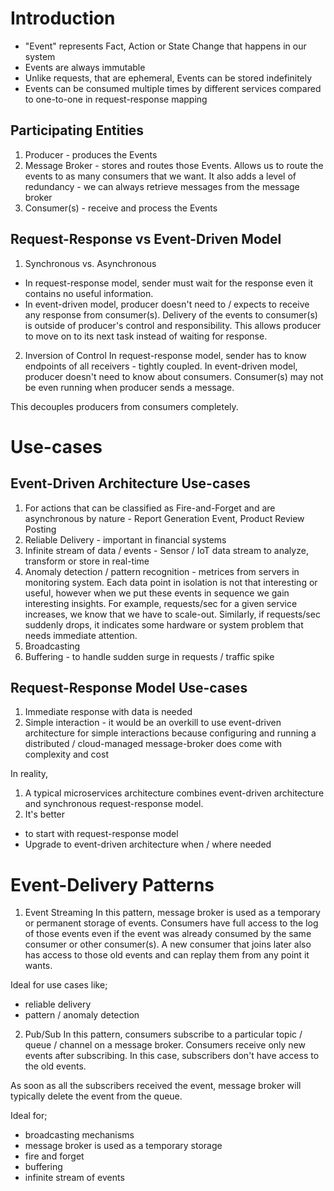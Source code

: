 # Introduction
- "Event" represents Fact, Action or State Change that happens in our system
- Events are always immutable
- Unlike requests, that are ephemeral, Events can be stored indefinitely
- Events can be consumed multiple times by different services compared to one-to-one in request-response mapping

## Participating Entities
1. Producer - produces the Events
2. Message Broker - stores and routes those Events. Allows us to route the events to as many consumers that we want. It also adds a level of redundancy - we can always retrieve messages from the message broker
3. Consumer(s) - receive and process the Events

## Request-Response vs Event-Driven Model
1. Synchronous vs. Asynchronous
- In request-response model, sender must wait for the response even it contains no useful information. 
- In event-driven model, producer doesn't need to / expects to receive any response from consumer(s). Delivery of the events to consumer(s) is outside of producer's control and responsibility. This allows producer to move on to its next task instead of waiting for response.
2. Inversion of Control 
In request-response model, sender has to know endpoints of all receivers - tightly coupled. In event-driven model, producer doesn't need to know about consumers. Consumer(s) may not be even running when producer sends a message.

This decouples producers from consumers completely. 

# Use-cases
## Event-Driven Architecture Use-cases
1. For actions that can be classified as Fire-and-Forget and are asynchronous by nature - Report Generation Event, Product Review Posting
2. Reliable Delivery - important in financial systems
3. Infinite stream of data / events - Sensor / IoT data stream to analyze, transform or store in real-time
4. Anomaly detection / pattern recognition - metrices from servers in monitoring system. Each data point in isolation is not that interesting or useful, however when we put these events in sequence we gain interesting insights. For example, requests/sec for a given service increases, we know that we have to scale-out. Similarly, if requests/sec suddenly drops, it indicates some hardware or system problem that needs immediate attention.
5. Broadcasting
6. Buffering - to handle sudden surge in requests / traffic spike
## Request-Response Model Use-cases
1. Immediate response with data is needed
2. Simple interaction - it would be an overkill to use event-driven architecture for simple interactions because configuring and running a distributed / cloud-managed message-broker does come with complexity and cost

In reality, 
1. A typical microservices architecture combines event-driven architecture and synchronous request-response model.
2. It's better 
- to start with request-response model
- Upgrade to event-driven architecture when / where needed

# Event-Delivery Patterns
1. Event Streaming
In this pattern, message broker is used as a temporary or permanent storage of events. Consumers have full access to the log of those events even if the event was already consumed by the same consumer or other consumer(s). A new consumer that joins later also has access to those old events and can replay them from any point it wants.

Ideal for use cases like;
- reliable delivery
- pattern / anomaly detection

2. Pub/Sub
In this pattern, consumers subscribe to a particular topic / queue / channel on a message broker. Consumers receive only new events after subscribing. In this case, subscribers don't have access to the old events. 

As soon as all the subscribers received the event, message broker will typically delete the event from the queue.

Ideal for;
- broadcasting mechanisms
- message broker is used as a temporary storage
- fire and forget
- buffering
- infinite stream of events


